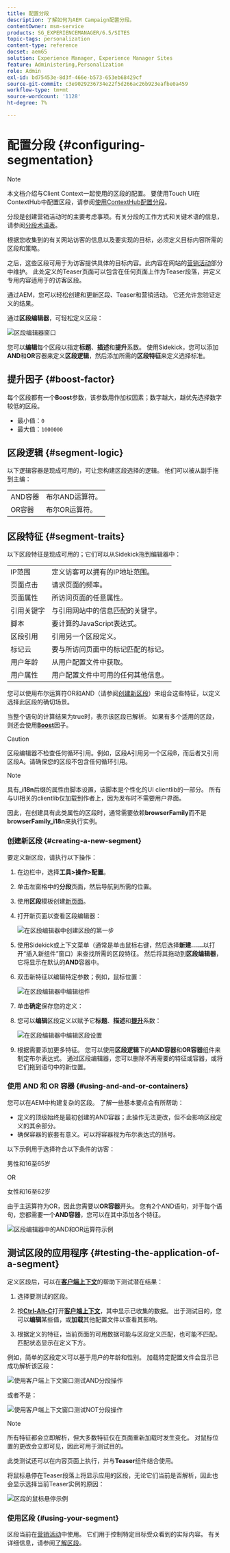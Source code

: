 ```yaml
---
title: 配置分段
description: 了解如何为AEM Campaign配置分段。
contentOwner: msm-service
products: SG_EXPERIENCEMANAGER/6.5/SITES
topic-tags: personalization
content-type: reference
docset: aem65
solution: Experience Manager, Experience Manager Sites
feature: Administering,Personalization
role: Admin
exl-id: bd75453e-8d3f-466e-b573-653eb68429cf
source-git-commit: c3e9029236734e22f5d266ac26b923eafbe0a459
workflow-type: tm+mt
source-wordcount: '1128'
ht-degree: 7%

---
```


# 配置分段 {#configuring-segmentation}

>[!NOTE]
>
>本文档介绍与Client Context一起使用的区段的配置。 要使用Touch UI在ContextHub中配置区段，请参阅[使用ContextHub配置分段](/help/sites-administering/segmentation.md)。

分段是创建营销活动时的主要考虑事项。有关分段的工作方式和关键术语的信息，请参阅[分段术语表](/help/sites-authoring/segmentation-overview.md)。

根据您收集到的有关网站访客的信息以及要实现的目标，必须定义目标内容所需的区段和策略。

之后，这些区段可用于为访客提供具体的目标内容。此内容在网站的[营销活动](/help/sites-classic-ui-authoring/classic-personalization-campaigns.md)部分中维护。 此处定义的Teaser页面可以包含在任何页面上作为Teaser段落，并定义专用内容适用于的访客区段。

通过AEM，您可以轻松创建和更新区段、Teaser和营销活动。 它还允许您验证定义的结果。

通过&#x200B;**区段编辑器**，可轻松定义区段：

![区段编辑器窗口](assets/segmenteditor.png)

您可以&#x200B;**编辑**&#x200B;每个区段以指定&#x200B;**标题**、**描述**&#x200B;和&#x200B;**提升**&#x200B;系数。 使用Sidekick，您可以添加&#x200B;**AND**&#x200B;和&#x200B;**OR**&#x200B;容器来定义&#x200B;**区段逻辑**，然后添加所需的&#x200B;**区段特征**&#x200B;来定义选择标准。

## 提升因子 {#boost-factor}

每个区段都有一个&#x200B;**Boost**&#x200B;参数，该参数用作加权因素；数字越大，越优先选择数字较低的区段。

* 最小值：`0`
* 最大值：`1000000`

## 区段逻辑 {#segment-logic}

以下逻辑容器是现成可用的，可让您构建区段选择的逻辑。 他们可以被从副手拖到主编：

<table>
 <tbody>
  <tr>
   <td> AND容器<br /> </td>
   <td> 布尔AND运算符。<br /> </td>
  </tr>
  <tr>
   <td> OR容器<br /> </td>
   <td> 布尔OR运算符。</td>
  </tr>
 </tbody>
</table>

## 区段特征 {#segment-traits}

以下区段特征是现成可用的；它们可以从Sidekick拖到编辑器中：

<table>
 <tbody>
  <tr>
   <td> IP范围<br /> </td>
   <td>定义访客可以拥有的IP地址范围。<br /> </td>
  </tr>
  <tr>
   <td> 页面点击<br /> </td>
   <td>请求页面的频率。<br /> </td>
  </tr>
  <tr>
   <td> 页面属性<br /> </td>
   <td>所访问页面的任意属性。<br /> </td>
  </tr>
  <tr>
   <td> 引用关键字<br /> </td>
   <td>与引用网站中的信息匹配的关键字。<br /> </td>
  </tr>
  <tr>
   <td> 脚本</td>
   <td>要计算的JavaScript表达式。<br /> </td>
  </tr>
  <tr>
   <td> 区段引用<br /> </td>
   <td>引用另一个区段定义。<br /> </td>
  </tr>
  <tr>
   <td> 标记云<br /> </td>
   <td>要与所访问页面中的标记匹配的标记。<br /> </td>
  </tr>
  <tr>
   <td> 用户年龄<br /> </td>
   <td>从用户配置文件中获取。<br /> </td>
  </tr>
  <tr>
   <td> 用户属性<br /> </td>
   <td>用户配置文件中可用的任何其他信息。 </td>
  </tr>
 </tbody>
</table>

您可以使用布尔运算符OR和AND（请参阅[创建新区段](#creating-a-new-segment)）来组合这些特征，以定义选择此区段的确切场景。

当整个语句的计算结果为true时，表示该区段已解析。 如果有多个适用的区段，则还会使用&#x200B;**[Boost](/help/sites-administering/campaign-segmentation.md#boost-factor)**&#x200B;因子。

>[!CAUTION]
>
>区段编辑器不检查任何循环引用。例如，区段A引用另一个区段B，而后者又引用区段A。请确保您的区段不包含任何循环引用。

>[!NOTE]
>
>具有&#x200B;**_i18n**&#x200B;后缀的属性由脚本设置，该脚本是个性化的UI clientlib的一部分。 所有与UI相关的clientlib仅加载到作者上，因为发布时不需要用户界面。
>
>因此，在创建具有此类属性的区段时，通常需要依赖&#x200B;**browserFamily**&#x200B;而不是&#x200B;**browserFamily_i18n**&#x200B;来执行实例。

### 创建新区段 {#creating-a-new-segment}

要定义新区段，请执行以下操作：

1. 在边栏中，选择&#x200B;**工具>操作>配置**。
1. 单击左窗格中的&#x200B;**分段**&#x200B;页面，然后导航到所需的位置。
1. 使用&#x200B;**区段**&#x200B;模板创建[新页面](/help/sites-authoring/editing-content.md#creatinganewpage)。
1. 打开新页面以查看区段编辑器：

   ![在区段编辑器中创建区段的第一步](assets/screen_shot_2012-02-02at101726am.png)

1. 使用Sidekick或上下文菜单（通常是单击鼠标右键，然后选择&#x200B;**新建……**&#x200B;以打开“插入新组件”窗口）来查找所需的区段特征。 然后将其拖动到&#x200B;**区段编辑器**，它将显示在默认的&#x200B;**AND**&#x200B;容器中。
1. 双击新特征以编辑特定参数；例如，鼠标位置：

   ![在区段编辑器中编辑组件](assets/screen_shot_2012-02-02at103135am.png)

1. 单击&#x200B;**确定**&#x200B;保存您的定义：
1. 您可以&#x200B;**编辑**&#x200B;区段定义以赋予它&#x200B;**标题**、**描述**&#x200B;和&#x200B;**[提升](#boost-factor)**&#x200B;系数：

   ![在区段编辑器中编辑区段设置](assets/screen_shot_2012-02-02at103547am.png)

1. 根据需要添加更多特征。 您可以使用&#x200B;**区段逻辑**&#x200B;下的&#x200B;**AND容器**&#x200B;和&#x200B;**OR容器**&#x200B;组件来制定布尔表达式。 通过区段编辑器，您可以删除不再需要的特征或容器，或将它们拖到语句中的新位置。

### 使用 AND 和 OR 容器 {#using-and-and-or-containers}

您可以在AEM中构建复杂的区段。 了解一些基本要点会有所帮助：

* 定义的顶级始终是最初创建的AND容器；此操作无法更改，但不会影响区段定义的其余部分。
* 确保容器的嵌套有意义。可以将容器视为布尔表达式的括号。

以下示例用于选择符合以下条件的访客：

男性和16至65岁

OR

女性和16至62岁

由于主运算符为OR，因此您需要以&#x200B;**OR容器**&#x200B;开头。 您有2个AND语句，对于每个语句，您都需要一个&#x200B;**AND容器**，您可以在其中添加各个特征。

![区段编辑器中的AND和OR运算符示例](assets/screen_shot_2012-02-02at105145am.png)

## 测试区段的应用程序 {#testing-the-application-of-a-segment}

定义区段后，可以在&#x200B;**[客户端上下文](/help/sites-administering/client-context.md)**&#x200B;的帮助下测试潜在结果：

1. 选择要测试的区段。
1. 按&#x200B;**[Ctrl-Alt-C](/help/sites-authoring/page-authoring.md#keyboardshortcuts)**&#x200B;打开&#x200B;**[客户端上下文](/help/sites-administering/client-context.md)**，其中显示已收集的数据。 出于测试目的，您可以&#x200B;**编辑**&#x200B;某些值，或&#x200B;**加载**&#x200B;其他配置文件以查看其影响。

1. 根据定义的特征，当前页面的可用数据可能与区段定义匹配，也可能不匹配。 匹配状态显示在定义下方。

例如，简单的区段定义可以基于用户的年龄和性别。 加载特定配置文件会显示已成功解析该区段：

![使用客户端上下文窗口测试AND分段操作](assets/screen_shot_2012-02-02at105926am.png)

或者不是：

![使用客户端上下文窗口测试NOT分段操作](assets/screen_shot_2012-02-02at110019am.png)

>[!NOTE]
>
>所有特征都会立即解析，但大多数特征仅在页面重新加载时发生变化。 对鼠标位置的更改会立即可见，因此可用于测试目的。

此类测试还可以在内容页面上执行，并与&#x200B;**Teaser**&#x200B;组件结合使用。

将鼠标悬停在Teaser段落上将显示应用的区段，无论它们当前是否解析，因此也会显示选择当前Teaser实例的原因：

![区段的鼠标悬停示例](assets/chlimage_1-47.png)

### 使用区段 {#using-your-segment}

区段当前在[营销活动](/help/sites-classic-ui-authoring/classic-personalization-campaigns.md)中使用。 它们用于控制特定目标受众看到的实际内容。 有关详细信息，请参阅[了解区段](/help/sites-authoring/segmentation-overview.md)。
